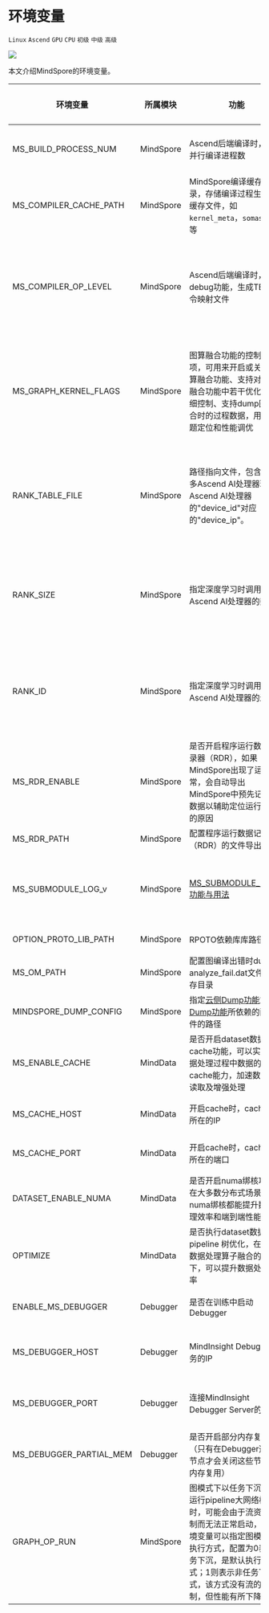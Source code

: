 # 环境变量

`Linux` `Ascend` `GPU` `CPU` `初级` `中级` `高级`

<a href="https://gitee.com/mindspore/docs/blob/master/docs/mindspore/note/source_zh_cn/env_var_list.md" target="_blank"><img src="https://gitee.com/mindspore/docs/raw/master/resource/_static/logo_source.png"></a>

本文介绍MindSpore的环境变量。

| 环境变量 | 所属模块 | 功能 | 类型 | 取值范围 | 配置关系 | 是否必选 | 默认值 |
| --- | --- | --- | --- | --- | --- | --- | --- |
|MS_BUILD_PROCESS_NUM|MindSpore|Ascend后端编译时，指定并行编译进程数|Integer|1~24：允许设置并行进程数取值范围|无|可选（仅Ascend AI处理器环境使用）|无|
|MS_COMPILER_CACHE_PATH|MindSpore|MindSpore编译缓存目录，存储编译过程生成的缓存文件，如`kernel_meta`，`somas_meta`等|String|缓存文件路径，支持相对路径与绝对路径|无|可选|无|
|MS_COMPILER_OP_LEVEL|MindSpore|Ascend后端编译时，开启debug功能，生成TBE指令映射文件|Integer|0或1，允许设置级别取值范围。0：不开启算子debug功能。1：生成TBE指令映射文件（cce文件*.cce和python-cce映射文件*_loc.json，同时关闭编译优化开关）|无|可选（仅Ascend AI处理器环境使用）|无|
|MS_GRAPH_KERNEL_FLAGS|MindSpore|图算融合功能的控制选项，可用来开启或关闭图算融合功能、支持对图算融合功能中若干优化的精细控制、支持dump图算融合时的过程数据，用于问题定位和性能调优|String|格式和功能同mindspore/context.py中[graph_kernel_flags](https://www.mindspore.cn/docs/api/zh-CN/master/api_python/mindspore.context.html#mindspore.context.set_context)。<br>注：环境变量优先级高于context，即，若同时设置环境变量和context，则只有环境变量中的设置生效|无|可选|无|
|RANK_TABLE_FILE|MindSpore|路径指向文件，包含指定多Ascend AI处理器环境中Ascend AI处理器的"device_id"对应的"device_ip"。|String|文件路径，支持相对路径与绝对路径|与RANK_SIZE配合使用|可选（Ascend AI处理器，使用多卡执行分布式用例时，由用户指定）|无|
|RANK_SIZE|MindSpore|指定深度学习时调用Ascend AI处理器的数量|Integer|1~8，调用Ascend AI处理器的数量|与RANK_TABLE_FILE配合使用|可选（Ascend AI处理器，使用多卡执行分布式用例时，由用户指定）|无|
|RANK_ID|MindSpore|指定深度学习时调用Ascend AI处理器的逻辑ID|Integer|0~7，多机并行时不同server中DEVICE_ID会有重复，使用RANK_ID可以避免这个问题（多机并行时 RANK_ID = SERVER_ID * DEVICE_NUM + DEVICE_ID|无|可选|无|
|MS_RDR_ENABLE|MindSpore|是否开启程序运行数据记录器（RDR），如果MindSpore出现了运行异常，会自动导出MindSpore中预先记录的数据以辅助定位运行异常的原因|Integer|1：开启RDR功能 <br>0：关闭RDR功能|与MS_RDR_PATH一起使用|可选|无|
|MS_RDR_PATH|MindSpore|配置程序运行数据记录器（RDR）的文件导出路径|String|文件路径，仅支持绝对路径|与MS_RDR_ENABLE=1一起使用|可选|无|
|MS_SUBMODULE_LOG_v|MindSpore|[MS_SUBMODULE_LOG_v功能与用法](https://www.mindspore.cn/docs/programming_guide/zh-CN/master/custom_debugging_info.html#id9)|Dict{String:Integer...}|LogLevel: 0-DEBUG, 1-INFO, 2-WARNING, 3-ERROR<br>SubModual: COMMON, MD, DEBUG, DEVICE, COMMON, IR...|无|可选|无
|OPTION_PROTO_LIB_PATH|MindSpore|RPOTO依赖库库路径|String|目录路径，支持相对路径与绝对路径|无|可选|无|
|MS_OM_PATH|MindSpore|配置图编译出错时dump的analyze_fail.dat文件的保存目录|String|文件路径，支持相对路径与绝对路径|无|可选|无|
|MINDSPORE_DUMP_CONFIG|MindSpore|指定[云侧Dump功能](https://www.mindspore.cn/docs/programming_guide/zh-CN/master/dump_in_graph_mode.html#id6)或[端侧Dump功能](https://www.mindspore.cn/lite/docs/zh-CN/master/use/benchmark_tool.html#dump)所依赖的配置文件的路径|String|文件路径，支持相对路径与绝对路径|无|可选|无|
|MS_ENABLE_CACHE|MindData|是否开启dataset数据处理cache功能，可以实现数据处理过程中数据的cache能力，加速数据集读取及增强处理|String|TRUE：开启数据处理cache功能 <br>FALSE：关闭数据处理cache功能|与MS_CACHE_HOST、MS_CACHE_PORT一起使用|可选|无|
|MS_CACHE_HOST|MindData|开启cache时，cache服务所在的IP|String|Cache Server所在机器的IP|与MS_ENABLE_CACHE=TRUE、MS_CACHE_PORT一起使用|可选|无|
|MS_CACHE_PORT|MindData|开启cache时，cache服务所在的端口|String|Cache Server所在机器的端口|与MS_ENABLE_CACHE=TRUE、MS_CACHE_HOST一起使用|可选|无|
|DATASET_ENABLE_NUMA|MindData|是否开启numa绑核功能，在大多数分布式场景下numa绑核都能提升数据处理效率和端到端性能|String|True: 开启numa绑核功能|与libnuma.so配合使用|可选|无|
|OPTIMIZE|MindData|是否执行dataset数据处理 pipeline 树优化，在适合数据处理算子融合的场景下，可以提升数据处理效率|String|true: 开启pipeline树优化<br>false: 关闭pipeline树优化|无|可选|无|
|ENABLE_MS_DEBUGGER|Debugger|是否在训练中启动Debugger|Boolean|1：开启Debugger<br>0：关闭Debugger|与MS_DEBUGGER_HOST、MS_DEBUGGER_PORT一起使用|可选|无|
|MS_DEBUGGER_HOST|Debugger|MindInsight Debugger服务的IP|String|启动MindInsight调试器的机器的IP|与ENABLE_MS_DEBUGGER=1、MS_DEBUGGER_PORT一起使用|可选|无
|MS_DEBUGGER_PORT|Debugger|连接MindInsight Debugger Server的端口|Integer|1~65536，连接MindInsight Debugger Server的端口|与ENABLE_MS_DEBUGGER=1、MS_DEBUGGER_HOST一起使用|可选|无
|MS_DEBUGGER_PARTIAL_MEM|Debugger|是否开启部分内存复用（只有在Debugger选中的节点才会关闭这些节点的内存复用）|Boolean|1：开启Debugger选中节点的内存复用<br>0：关闭Debugger选中节点的内存复用|无|可选|无|
|GRAPH_OP_RUN|MindSpore|图模式下以任务下沉方式运行pipeline大网络模型时，可能会由于流资源限制而无法正常启动，此环境变量可以指定图模式的执行方式，配置为0表示任务下沉，是默认执行方式；1则表示非任务下沉方式，该方式没有流的限制，但性能有所下降。|Integer|0：执行任务下沉<br>1：执行非任务下沉|无|可选|无|
